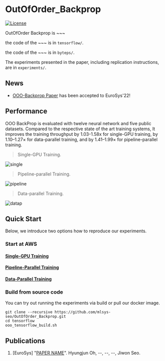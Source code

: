 # OutOfOrder_Backprop

[![License](https://img.shields.io/badge/License-Apache%202.0-blue.svg)](https://opensource.org/licenses/Apache-2.0)

OutOfOrder Backprop is ~~~

the code of the ~~~ is in ```tensorflow/```.  

the code of the ~~~ is in ```byteps/```.  

The experiments presented in the paper, including replication instructions, are in ```experiments/```.  


## News
- [OOO-Backprop Paper](link) has been accepted to EuroSys'22!

## Performance
OOO BackProp is evaluated with twelve neural network and five public datasets. Compared to the respective state of the art training systems, It improves the training throughput by 1.03-1.58x for single-GPU training, by 1.10–1.27× for data-parallel training, and by 1.41–1.99× for pipeline-parallel training.


>Single-GPU Training.

![single](https://user-images.githubusercontent.com/78071764/151532657-bb4a35c3-83bc-49a4-8792-2a4b3277dc7d.png)


>Pipeline-parallel Training.

![pipeline](https://user-images.githubusercontent.com/78071764/151532720-0c64410a-317d-4c6b-a4b4-8b96c622aae1.png)

>Data-parallel Training.

![datap](https://user-images.githubusercontent.com/78071764/151532987-d56e3311-407d-406e-b389-ab811267eda9.png)


## Quick Start

Below, we introduce two options how to reproduce our experiments.

### Start at AWS

#### [Single-GPU Training](impl/single_gpu/README.md)

#### [Pipeline-Parallel Training](impl/pipeline_parallel/README.md)

#### [Data-Parallel Training](impl/data_parallel/README.md)

### Build from source code

You can try out running the experiments via build or pull our docker image.

```
git clone --recursive https://github.com/mlsys-seo/OutOfOrder_Backprop.git
cd tensorflow
ooo_tensorflow_build.sh
```

## Publications
1. [EuroSys] "[PAPER NAME](link)". Hyungjun Oh, --, --, --, Jiwon Seo.

